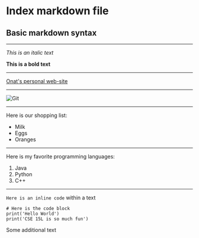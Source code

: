 # Index markdown file  
## Basic markdown syntax 

---
*This is an italic text*

**This is a bold text**

---

[Onat's personal web-site](https://acsweb.ucsd.edu/~ogungor/)

---

![Git](https://git-scm.com/images/logos/downloads/Git-Icon-1788C.png)

---

Here is our shopping list:
* Milk
* Eggs
* Oranges

---

Here is my favorite programming languages:
1. Java
2. Python
3. C++

---

`Here is an inline code` within a text

```
# Here is the code block 
print('Hello World')
print('CSE 15L is so much fun')
```
Some additional text
